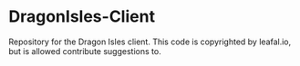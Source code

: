 # DragonIsles-Client
Repository for the Dragon Isles client. This code is copyrighted by leafal.io, but is allowed contribute suggestions to.
